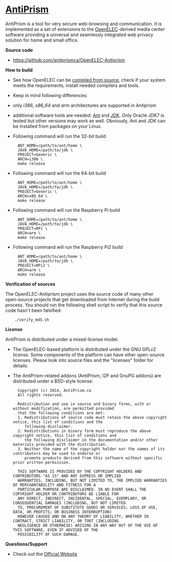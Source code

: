 
# [AntiPrism](http://antiprism.ca)

AntiPrism is a tool for very secure web-browsing and communication. 
It is implemented as a set of extensions to the [OpenELEC](http://www.openelec.tv)-derived media 
center software providing a universal and seamlessly integrated web privacy 
solution for home and small office. 

**Source code**

* https://github.com/antiprismca/OpenELEC-Antiprism

**How to build**

* See how OpenELEC can be [compiled from source](http://wiki.openelec.tv/index.php/Compile_from_source), 
check if your system meets the requirements, install needed compilers and tools.
* Keep in mind following differences:
 * only *i386*, *x86_64* and *arm* architectures are supported in Antiprism
 * additional software tools are needed: [Ant](http://ant.apache.org/) and 
 [JDK](http://www.oracle.com/technetwork/java/javase/downloads/jdk7-downloads-1880260.html). Only Oracle JDK7 is tested
 but other versions may work as well. Obviously, Ant and JDK can be installed from packages on your Linux.
* Following command will run the 32-bit build
 
        ANT_HOME=/path/to/ant/home \
        JAVA_HOME=/path/to/jdk \
        PROJECT=Generic \
        ARCH=i386 \
        make release 

* Following command will run the 64-bit build
 
        ANT_HOME=/path/to/ant/home \
        JAVA_HOME=/path/to/jdk \
        PROJECT=Generic \
        ARCH=x86_64 \
        make release 
        
* Following command will run the Raspberry Pi build
 
        ANT_HOME=/path/to/ant/home \
        JAVA_HOME=/path/to/jdk \
        PROJECT=RPi \
        ARCH=arm \
        make release 
        
* Following command will run the Raspberry Pi2 build
 
        ANT_HOME=/path/to/ant/home \
        JAVA_HOME=/path/to/jdk \
        PROJECT=RPi2 \
        ARCH=arm \
        make release 
        
**Verification of sources**

The OpenELEC-Antiprism project uses the source code of many other open-source projects that get downloaded from Internet during
the build process. You should run the following shell script to verify that this source code hasn't been falsified:

        ./verify_md5.sh

**License**

AntiPrism is distributed under a mixed-license model.

* The OpenELEC-based platform is distributed under the GNU GPLv2 license. Some components of
the platform can have other open-source licenses. Please look into source files and the "licenses" folder for details.

* The AntiPrism-related addons (AntiPrism, I2P and GnuPG addons) are distributed under a BSD-style license:

        Copyright (c) 2014, AntiPrism.ca
        All rights reserved.

        Redistribution and use in source and binary forms, with or without modification, are permitted provided 
        that the following conditions are met:
        1. Redistributions of source code must retain the above copyright notice, this list of conditions and the
           following disclaimer.
        2. Redistributions in binary form must reproduce the above copyright notice, this list of conditions and
           the following disclaimer in the documentation and/or other materials provided with the distribution.
        3. Neither the name of the copyright holder nor the names of its contributors may be used to endorse or 
           promote products derived from this software without specific prior written permission.

        THIS SOFTWARE IS PROVIDED BY THE COPYRIGHT HOLDERS AND CONTRIBUTORS "AS IS" AND ANY EXPRESS OR IMPLIED 
        WARRANTIES, INCLUDING, BUT NOT LIMITED TO, THE IMPLIED WARRANTIES OF MERCHANTABILITY AND FITNESS FOR A 
        PARTICULAR PURPOSE ARE DISCLAIMED. IN NO EVENT SHALL THE COPYRIGHT HOLDER OR CONTRIBUTORS BE LIABLE FOR
        ANY DIRECT, INDIRECT, INCIDENTAL, SPECIAL, EXEMPLARY, OR CONSEQUENTIAL DAMAGES (INCLUDING, BUT NOT LIMITED
        TO, PROCUREMENT OF SUBSTITUTE GOODS OR SERVICES; LOSS OF USE, DATA, OR PROFITS; OR BUSINESS INTERRUPTION) 
        HOWEVER CAUSED AND ON ANY THEORY OF LIABILITY, WHETHER IN CONTRACT, STRICT LIABILITY, OR TORT (INCLUDING 
        NEGLIGENCE OR OTHERWISE) ARISING IN ANY WAY OUT OF THE USE OF THIS SOFTWARE, EVEN IF ADVISED OF THE 
        POSSIBILITY OF SUCH DAMAGE.

**Questions/Support**

* Check out the [Official Website](http://antiprism.ca)


